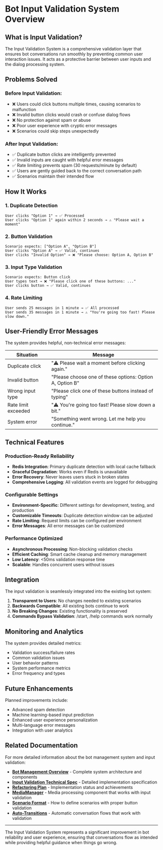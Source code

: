 # Bot Input Validation System Overview

## What is Input Validation?

The Input Validation System is a comprehensive validation layer that ensures bot conversations run smoothly by preventing common user interaction issues. It acts as a protective barrier between user inputs and the dialog processing system.

## Problems Solved

### Before Input Validation:
- ❌ Users could click buttons multiple times, causing scenarios to malfunction
- ❌ Invalid button clicks would crash or confuse dialog flows
- ❌ No protection against spam or abuse
- ❌ Poor user experience with cryptic error messages
- ❌ Scenarios could skip steps unexpectedly

### After Input Validation:
- ✅ Duplicate button clicks are intelligently prevented
- ✅ Invalid inputs are caught with helpful error messages
- ✅ Rate limiting prevents spam (30 requests/minute by default)
- ✅ Users are gently guided back to the correct conversation path
- ✅ Scenarios maintain their intended flow

## How It Works

### 1. Duplicate Detection
```
User clicks "Option 1" → ✅ Processed
User clicks "Option 1" again within 2 seconds → ⚠️ "Please wait a moment"
```

### 2. Button Validation
```
Scenario expects: ["Option A", "Option B"]
User clicks "Option A" → ✅ Valid, continues
User clicks "Invalid Option" → ❌ "Please choose: Option A, Option B"
```

### 3. Input Type Validation
```
Scenario expects: Button click
User types text → ❌ "Please click one of these buttons: ..."
User clicks button → ✅ Valid, continues
```

### 4. Rate Limiting
```
User sends 25 messages in 1 minute → ✅ All processed
User sends 35 messages in 1 minute → ⚠️ "You're going too fast! Please slow down."
```

## User-Friendly Error Messages

The system provides helpful, non-technical error messages:

| Situation | Message |
|-----------|---------|
| Duplicate click | "⚠️ Please wait a moment before clicking again." |
| Invalid button | "Please choose one of these options: Option A, Option B" |
| Wrong input type | "Please click one of these buttons instead of typing" |
| Rate limit exceeded | "⚠️ You're going too fast! Please slow down a bit." |
| System error | "Something went wrong. Let me help you continue." |

## Technical Features

### Production-Ready Reliability
- **Redis Integration**: Primary duplicate detection with local cache fallback
- **Graceful Degradation**: Works even if Redis is unavailable
- **Error Recovery**: Never leaves users stuck in broken states
- **Comprehensive Logging**: All validation events are logged for debugging

### Configurable Settings
- **Environment-Specific**: Different settings for development, testing, and production
- **Customizable Timeouts**: Duplicate detection window can be adjusted
- **Rate Limiting**: Request limits can be configured per environment
- **Error Messages**: All error messages can be customized

### Performance Optimized
- **Asynchronous Processing**: Non-blocking validation checks
- **Efficient Caching**: Smart cache cleanup and memory management
- **Low Latency**: <50ms validation response time
- **Scalable**: Handles concurrent users without issues

## Integration

The input validation is seamlessly integrated into the existing bot system:

1. **Transparent to Users**: No changes needed to existing scenarios
2. **Backwards Compatible**: All existing bots continue to work
3. **No Breaking Changes**: Existing functionality is preserved
4. **Commands Bypass Validation**: /start, /help commands work normally

## Monitoring and Analytics

The system provides detailed metrics:
- Validation success/failure rates
- Common validation issues
- User behavior patterns
- System performance metrics
- Error frequency and types

## Future Enhancements

Planned improvements include:
- Advanced spam detection
- Machine learning-based input prediction
- Enhanced user experience personalization
- Multi-language error messages
- Integration with user analytics

## Related Documentation

For more detailed information about the bot management system and input validation:

- **[Bot Management Overview](overview.md)** - Complete system architecture and components
- **[Input Validation Technical Spec](input-validation-spec.md)** - Detailed implementation specification
- **[Refactoring Plan](refactoring-plan.md)** - Implementation status and achievements
- **[MediaManager](media-manager.md)** - Media processing component that works with input validation
- **[Scenario Format](scenario-format.md)** - How to define scenarios with proper button validation
- **[Auto-Transitions](auto-transitions.md)** - Automatic conversation flows that work with validation

---

The Input Validation System represents a significant improvement in bot reliability and user experience, ensuring that conversations flow as intended while providing helpful guidance when things go wrong.
